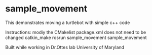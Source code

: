 # sample_movement

This demonstrates moving a turtlebot with simple c++ code

Instructions:
modiy the CMakelist
package.xml does not need to be changed
catkin_make
rosrun sample_movement sample_movement

Built while working in Dr.Ottes lab University of Maryland
